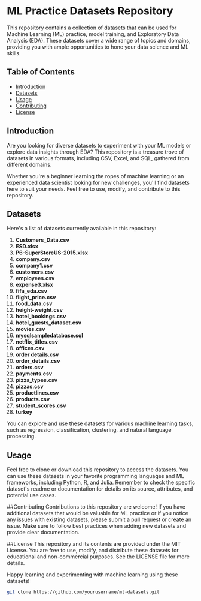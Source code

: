 # ML Practice Datasets Repository

This repository contains a collection of datasets that can be used for Machine Learning (ML) practice, model training, and Exploratory Data Analysis (EDA). These datasets cover a wide range of topics and domains, providing you with ample opportunities to hone your data science and ML skills.

## Table of Contents

- [Introduction](#introduction)
- [Datasets](#datasets)
- [Usage](#usage)
- [Contributing](#contributing)
- [License](#license)

## Introduction

Are you looking for diverse datasets to experiment with your ML models or explore data insights through EDA? This repository is a treasure trove of datasets in various formats, including CSV, Excel, and SQL, gathered from different domains.

Whether you're a beginner learning the ropes of machine learning or an experienced data scientist looking for new challenges, you'll find datasets here to suit your needs. Feel free to use, modify, and contribute to this repository.

## Datasets

Here's a list of datasets currently available in this repository:

1. **Customers_Data.csv**
2. **ESD.xlsx**
3. **P6-SuperStoreUS-2015.xlsx**
4. **company.csv**
5. **company1.csv**
6. **customers.csv**
7. **employees.csv**
8. **expense3.xlsx**
9. **fifa_eda.csv**
10. **flight_price.csv**
11. **food_data.csv**
12. **height-weight.csv**
13. **hotel_bookings.csv**
14. **hotel_guests_dataset.csv**
15. **movies.csv**
16. **mysqlsampledatabase.sql**
17. **netflix_titles.csv**
18. **offices.csv**
19. **order details.csv**
20. **order_details.csv**
21. **orders.csv**
22. **payments.csv**
23. **pizza_types.csv**
24. **pizzas.csv**
25. **productlines.csv**
26. **products.csv**
27. **student_scores.csv**
28. **turkey**

You can explore and use these datasets for various machine learning tasks, such as regression, classification, clustering, and natural language processing.

## Usage
Feel free to clone or download this repository to access the datasets. You can use these datasets in your favorite programming languages and ML frameworks, including Python, R, and Julia. Remember to check the specific dataset's readme or documentation for details on its source, attributes, and potential use cases.

##Contributing
Contributions to this repository are welcome! If you have additional datasets that would be valuable for ML practice or if you notice any issues with existing datasets, please submit a pull request or create an issue. Make sure to follow best practices when adding new datasets and provide clear documentation.

##License
This repository and its contents are provided under the MIT License. You are free to use, modify, and distribute these datasets for educational and non-commercial purposes. See the LICENSE file for more details.

Happy learning and experimenting with machine learning using these datasets!

```bash
git clone https://github.com/yourusername/ml-datasets.git
